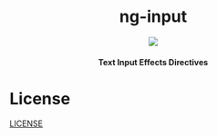 
<h1 align="center">ng-input</h1>
<p align="center">


<img src="http://i.cubeupload.com/rUrKrL.png" />
<h4 align="center">Text Input Effects Directives</h4>
</p>

# License

[LICENSE](./LICENSE)
